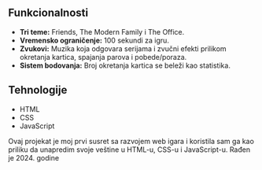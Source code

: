 ## Funkcionalnosti

- **Tri teme:** Friends, The Modern Family i The Office.
- **Vremensko ograničenje:** 100 sekundi za igru.
- **Zvukovi:** Muzika koja odgovara serijama i zvučni efekti prilikom okretanja kartica, spajanja parova i pobede/poraza.
- **Sistem bodovanja:** Broj okretanja kartica se beleži kao statistika.

## Tehnologije

- HTML
- CSS
- JavaScript

Ovaj projekat je moj prvi susret sa razvojem web igara i koristila sam ga kao priliku da unapredim svoje veštine u HTML-u, CSS-u i JavaScript-u. Rađen je 2024. godine
